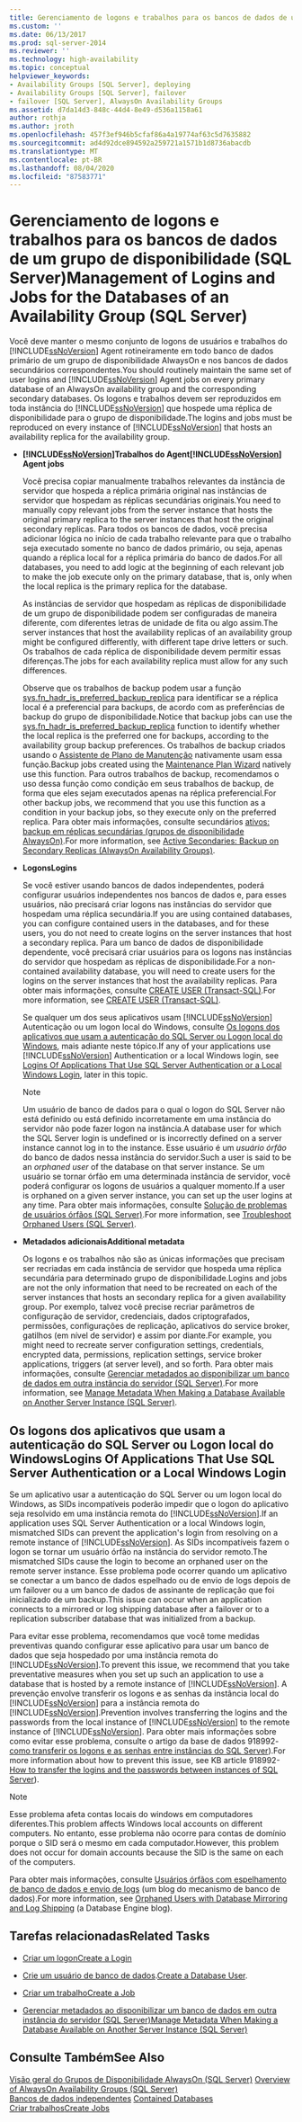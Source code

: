 ```yaml
---
title: Gerenciamento de logons e trabalhos para os bancos de dados de um grupo de disponibilidade (SQL Server) | Microsoft Docs
ms.custom: ''
ms.date: 06/13/2017
ms.prod: sql-server-2014
ms.reviewer: ''
ms.technology: high-availability
ms.topic: conceptual
helpviewer_keywords:
- Availability Groups [SQL Server], deploying
- Availability Groups [SQL Server], failover
- failover [SQL Server], AlwaysOn Availability Groups
ms.assetid: d7da14d3-848c-44d4-8e49-d536a1158a61
author: rothja
ms.author: jroth
ms.openlocfilehash: 457f3ef946b5cfaf86a4a19774af63c5d7635882
ms.sourcegitcommit: ad4d92dce894592a259721a1571b1d8736abacdb
ms.translationtype: MT
ms.contentlocale: pt-BR
ms.lasthandoff: 08/04/2020
ms.locfileid: "87583771"
---
```

# <a name="management-of-logins-and-jobs-for-the-databases-of-an-availability-group-sql-server"></a><span data-ttu-id="d0fbe-102">Gerenciamento de logons e trabalhos para os bancos de dados de um grupo de disponibilidade (SQL Server)</span><span class="sxs-lookup"><span data-stu-id="d0fbe-102">Management of Logins and Jobs for the Databases of an Availability Group (SQL Server)</span></span>
  <span data-ttu-id="d0fbe-103">Você deve manter o mesmo conjunto de logons de usuários e trabalhos do [!INCLUDE[ssNoVersion](../includes/ssnoversion-md.md)] Agent rotineiramente em todo banco de dados primário de um grupo de disponibilidade AlwaysOn e nos bancos de dados secundários correspondentes.</span><span class="sxs-lookup"><span data-stu-id="d0fbe-103">You should routinely maintain the same set of user logins and [!INCLUDE[ssNoVersion](../includes/ssnoversion-md.md)] Agent jobs on every primary database of an AlwaysOn availability group and the corresponding secondary databases.</span></span> <span data-ttu-id="d0fbe-104">Os logons e trabalhos devem ser reproduzidos em toda instância do [!INCLUDE[ssNoVersion](../includes/ssnoversion-md.md)] que hospede uma réplica de disponibilidade para o grupo de disponibilidade.</span><span class="sxs-lookup"><span data-stu-id="d0fbe-104">The logins and jobs must be reproduced on every instance of [!INCLUDE[ssNoVersion](../includes/ssnoversion-md.md)] that hosts an availability replica for the availability group.</span></span>  
  
-   <span data-ttu-id="d0fbe-105">**[!INCLUDE[ssNoVersion](../includes/ssnoversion-md.md)]Trabalhos do Agent**</span><span class="sxs-lookup"><span data-stu-id="d0fbe-105">**[!INCLUDE[ssNoVersion](../includes/ssnoversion-md.md)] Agent jobs**</span></span>  
  
     <span data-ttu-id="d0fbe-106">Você precisa copiar manualmente trabalhos relevantes da instância de servidor que hospeda a réplica primária original nas instâncias de servidor que hospedam as réplicas secundárias originais.</span><span class="sxs-lookup"><span data-stu-id="d0fbe-106">You need to manually copy relevant jobs from the server instance that hosts the original primary replica to the server instances that host the original secondary replicas.</span></span> <span data-ttu-id="d0fbe-107">Para todos os bancos de dados, você precisa adicionar lógica no início de cada trabalho relevante para que o trabalho seja executado somente no banco de dados primário, ou seja, apenas quando a réplica local for a réplica primária do banco de dados.</span><span class="sxs-lookup"><span data-stu-id="d0fbe-107">For all databases, you need to add logic at the beginning of each relevant job to make the job execute only on the primary database, that is, only when the local replica is the primary replica for the database.</span></span>  
  
     <span data-ttu-id="d0fbe-108">As instâncias de servidor que hospedam as réplicas de disponibilidade de um grupo de disponibilidade podem ser configuradas de maneira diferente, com diferentes letras de unidade de fita ou algo assim.</span><span class="sxs-lookup"><span data-stu-id="d0fbe-108">The server instances that host the availability replicas of an availability group might be configured differently, with different tape drive letters or such.</span></span> <span data-ttu-id="d0fbe-109">Os trabalhos de cada réplica de disponibilidade devem permitir essas diferenças.</span><span class="sxs-lookup"><span data-stu-id="d0fbe-109">The jobs for each availability replica must allow for any such differences.</span></span>  
  
     <span data-ttu-id="d0fbe-110">Observe que os trabalhos de backup podem usar a função [sys.fn_hadr_is_preferred_backup_replica](/sql/relational-databases/system-functions/sys-fn-hadr-backup-is-preferred-replica-transact-sql) para identificar se a réplica local é a preferencial para backups, de acordo com as preferências de backup do grupo de disponibilidade.</span><span class="sxs-lookup"><span data-stu-id="d0fbe-110">Notice that backup jobs can use the [sys.fn_hadr_is_preferred_backup_replica](/sql/relational-databases/system-functions/sys-fn-hadr-backup-is-preferred-replica-transact-sql) function to identify whether the local replica is the preferred one for backups, according to the availability group backup preferences.</span></span> <span data-ttu-id="d0fbe-111">Os trabalhos de backup criados usando o [Assistente de Plano de Manutenção](../relational-databases/maintenance-plans/use-the-maintenance-plan-wizard.md) nativamente usam essa função.</span><span class="sxs-lookup"><span data-stu-id="d0fbe-111">Backup jobs created using the [Maintenance Plan Wizard](../relational-databases/maintenance-plans/use-the-maintenance-plan-wizard.md) natively use this function.</span></span> <span data-ttu-id="d0fbe-112">Para outros trabalhos de backup, recomendamos o uso dessa função como condição em seus trabalhos de backup, de forma que eles sejam executados apenas na réplica preferencial.</span><span class="sxs-lookup"><span data-stu-id="d0fbe-112">For other backup jobs, we recommend that you use this function as a condition in your backup jobs, so they execute only on the preferred replica.</span></span> <span data-ttu-id="d0fbe-113">Para obter mais informações, consulte secundários [ativos: backup em réplicas secundárias (grupos de disponibilidade AlwaysOn)](availability-groups/windows/active-secondaries-backup-on-secondary-replicas-always-on-availability-groups.md).</span><span class="sxs-lookup"><span data-stu-id="d0fbe-113">For more information, see [Active Secondaries: Backup on Secondary Replicas (AlwaysOn Availability Groups)](availability-groups/windows/active-secondaries-backup-on-secondary-replicas-always-on-availability-groups.md).</span></span>  
  
-   <span data-ttu-id="d0fbe-114">**Logons**</span><span class="sxs-lookup"><span data-stu-id="d0fbe-114">**Logins**</span></span>  
  
     <span data-ttu-id="d0fbe-115">Se você estiver usando bancos de dados independentes, poderá configurar usuários independentes nos bancos de dados e, para esses usuários, não precisará criar logons nas instâncias do servidor que hospedam uma réplica secundária.</span><span class="sxs-lookup"><span data-stu-id="d0fbe-115">If you are using contained databases, you can configure contained users in the databases, and for these users, you do not need to create logins on the server instances that host a secondary replica.</span></span> <span data-ttu-id="d0fbe-116">Para um banco de dados de disponibilidade dependente, você precisará criar usuários para os logons nas instâncias do servidor que hospedam as réplicas de disponibilidade.</span><span class="sxs-lookup"><span data-stu-id="d0fbe-116">For a non-contained availability database, you will need to create users for the logins on the server instances that host the availability replicas.</span></span> <span data-ttu-id="d0fbe-117">Para obter mais informações, consulte [CREATE USER &#40;Transact-SQL&#41;](/sql/t-sql/statements/create-user-transact-sql).</span><span class="sxs-lookup"><span data-stu-id="d0fbe-117">For more information, see [CREATE USER &#40;Transact-SQL&#41;](/sql/t-sql/statements/create-user-transact-sql).</span></span>  
  
     <span data-ttu-id="d0fbe-118">Se qualquer um dos seus aplicativos usam [!INCLUDE[ssNoVersion](../includes/ssnoversion-md.md)] Autenticação ou um logon local do Windows, consulte [Os logons dos aplicativos que usam a autenticação do SQL Server ou Logon local do Windows](../../2014/database-engine/logins-and-jobs-for-availability-group-databases.md#SSauthentication), mais adiante neste tópico.</span><span class="sxs-lookup"><span data-stu-id="d0fbe-118">If any of your applications use [!INCLUDE[ssNoVersion](../includes/ssnoversion-md.md)] Authentication or a local Windows login, see [Logins Of Applications That Use SQL Server Authentication or a Local Windows Login](../../2014/database-engine/logins-and-jobs-for-availability-group-databases.md#SSauthentication), later in this topic.</span></span>  
  
    > [!NOTE]  
    >  <span data-ttu-id="d0fbe-119">Um usuário de banco de dados para o qual o logon do SQL Server não está definido ou está definido incorretamente em uma instância do servidor não pode fazer logon na instância.</span><span class="sxs-lookup"><span data-stu-id="d0fbe-119">A database user for which the SQL Server login is undefined or is incorrectly defined on a server instance cannot log in to the instance.</span></span> <span data-ttu-id="d0fbe-120">Esse usuário é um *usuário órfão* do banco de dados nessa instância do servidor.</span><span class="sxs-lookup"><span data-stu-id="d0fbe-120">Such a user is said to be an *orphaned user* of the database on that server instance.</span></span> <span data-ttu-id="d0fbe-121">Se um usuário se tornar órfão em uma determinada instância de servidor, você poderá configurar os logons de usuários a qualquer momento.</span><span class="sxs-lookup"><span data-stu-id="d0fbe-121">If a user is orphaned on a given server instance, you can set up the user logins at any time.</span></span> <span data-ttu-id="d0fbe-122">Para obter mais informações, consulte [Solução de problemas de usuários órfãos &#40;SQL Server&#41;](../sql-server/failover-clusters/troubleshoot-orphaned-users-sql-server.md).</span><span class="sxs-lookup"><span data-stu-id="d0fbe-122">For more information, see [Troubleshoot Orphaned Users &#40;SQL Server&#41;](../sql-server/failover-clusters/troubleshoot-orphaned-users-sql-server.md).</span></span>  
  
-   <span data-ttu-id="d0fbe-123">**Metadados adicionais**</span><span class="sxs-lookup"><span data-stu-id="d0fbe-123">**Additional metadata**</span></span>  
  
     <span data-ttu-id="d0fbe-124">Os logons e os trabalhos não são as únicas informações que precisam ser recriadas em cada instância de servidor que hospeda uma réplica secundária para determinado grupo de disponibilidade.</span><span class="sxs-lookup"><span data-stu-id="d0fbe-124">Logins and jobs are not the only information that need to be recreated on each of the server instances that hosts an secondary replica for a given availability group.</span></span> <span data-ttu-id="d0fbe-125">Por exemplo, talvez você precise recriar parâmetros de configuração de servidor, credenciais, dados criptografados, permissões, configurações de replicação, aplicativos do service broker, gatilhos (em nível de servidor) e assim por diante.</span><span class="sxs-lookup"><span data-stu-id="d0fbe-125">For example, you might need to recreate server configuration settings, credentials, encrypted data, permissions, replication settings, service broker applications, triggers (at server level), and so forth.</span></span> <span data-ttu-id="d0fbe-126">Para obter mais informações, consulte [Gerenciar metadados ao disponibilizar um banco de dados em outra instância do servidor &#40;SQL Server&#41;](../relational-databases/databases/manage-metadata-when-making-a-database-available-on-another-server.md).</span><span class="sxs-lookup"><span data-stu-id="d0fbe-126">For more information, see [Manage Metadata When Making a Database Available on Another Server Instance &#40;SQL Server&#41;](../relational-databases/databases/manage-metadata-when-making-a-database-available-on-another-server.md).</span></span>  
  
##  <a name="logins-of-applications-that-use-sql-server-authentication-or-a-local-windows-login"></a><a name="SSauthentication"></a> <span data-ttu-id="d0fbe-127">Os logons dos aplicativos que usam a autenticação do SQL Server ou Logon local do Windows</span><span class="sxs-lookup"><span data-stu-id="d0fbe-127">Logins Of Applications That Use SQL Server Authentication or a Local Windows Login</span></span>  
 <span data-ttu-id="d0fbe-128">Se um aplicativo usar a autenticação do SQL Server ou um logon local do Windows, as SIDs incompatíveis poderão impedir que o logon do aplicativo seja resolvido em uma instância remota do [!INCLUDE[ssNoVersion](../includes/ssnoversion-md.md)].</span><span class="sxs-lookup"><span data-stu-id="d0fbe-128">If an application uses SQL Server Authentication or a local Windows login, mismatched SIDs can prevent the application's login from resolving on a remote instance of [!INCLUDE[ssNoVersion](../includes/ssnoversion-md.md)].</span></span> <span data-ttu-id="d0fbe-129">As SIDs incompatíveis fazem o logon se tornar um usuário órfão na instância do servidor remoto.</span><span class="sxs-lookup"><span data-stu-id="d0fbe-129">The mismatched SIDs cause the login to become an orphaned user on the remote server instance.</span></span> <span data-ttu-id="d0fbe-130">Esse problema pode ocorrer quando um aplicativo se conectar a um banco de dados espelhado ou de envio de logs depois de um failover ou a um banco de dados de assinante de replicação que foi inicializado de um backup.</span><span class="sxs-lookup"><span data-stu-id="d0fbe-130">This issue can occur when an application connects to a mirrored or log shipping database after a failover or to a replication subscriber database that was initialized from a backup.</span></span>  
  
 <span data-ttu-id="d0fbe-131">Para evitar esse problema, recomendamos que você tome medidas preventivas quando configurar esse aplicativo para usar um banco de dados que seja hospedado por uma instância remota do [!INCLUDE[ssNoVersion](../includes/ssnoversion-md.md)].</span><span class="sxs-lookup"><span data-stu-id="d0fbe-131">To prevent this issue, we recommend that you take preventative measures when you set up such an application to use a database that is hosted by a remote instance of [!INCLUDE[ssNoVersion](../includes/ssnoversion-md.md)].</span></span> <span data-ttu-id="d0fbe-132">A prevenção envolve transferir os logons e as senhas da instância local do [!INCLUDE[ssNoVersion](../includes/ssnoversion-md.md)] para a instância remota do [!INCLUDE[ssNoVersion](../includes/ssnoversion-md.md)].</span><span class="sxs-lookup"><span data-stu-id="d0fbe-132">Prevention involves transferring the logins and the passwords from the local instance of [!INCLUDE[ssNoVersion](../includes/ssnoversion-md.md)] to the remote instance of [!INCLUDE[ssNoVersion](../includes/ssnoversion-md.md)].</span></span> <span data-ttu-id="d0fbe-133">Para obter mais informações sobre como evitar esse problema, consulte o artigo da base de dados 918992-[como transferir os logons e as senhas entre instâncias do SQL Server](https://support.microsoft.com/kb/918992/)).</span><span class="sxs-lookup"><span data-stu-id="d0fbe-133">For more information about how to prevent this issue, see KB article 918992-[How to transfer the logins and the passwords between instances of SQL Server](https://support.microsoft.com/kb/918992/)).</span></span>  
  
> [!NOTE]  
>  <span data-ttu-id="d0fbe-134">Esse problema afeta contas locais do windows em computadores diferentes.</span><span class="sxs-lookup"><span data-stu-id="d0fbe-134">This problem affects Windows local accounts on different computers.</span></span> <span data-ttu-id="d0fbe-135">No entanto, esse problema não ocorre para contas de domínio porque o SID será o mesmo em cada computador.</span><span class="sxs-lookup"><span data-stu-id="d0fbe-135">However, this problem does not occur for domain accounts because the SID is the same on each of the computers.</span></span>  
  
 <span data-ttu-id="d0fbe-136">Para obter mais informações, consulte [Usuários órfãos com espelhamento de banco de dados e envio de logs](https://blogs.msdn.com/b/sqlserverfaq/archive/2009/04/13/orphaned-users-with-database-mirroring-and-log-shipping.aspx) (um blog do mecanismo de banco de dados).</span><span class="sxs-lookup"><span data-stu-id="d0fbe-136">For more information, see [Orphaned Users with Database Mirroring and Log Shipping](https://blogs.msdn.com/b/sqlserverfaq/archive/2009/04/13/orphaned-users-with-database-mirroring-and-log-shipping.aspx) (a Database Engine blog).</span></span>  
  
##  <a name="related-tasks"></a><a name="RelatedTasks"></a> <span data-ttu-id="d0fbe-137">Tarefas relacionadas</span><span class="sxs-lookup"><span data-stu-id="d0fbe-137">Related Tasks</span></span>  
  
-   [<span data-ttu-id="d0fbe-138">Criar um logon</span><span class="sxs-lookup"><span data-stu-id="d0fbe-138">Create a Login</span></span>](../relational-databases/security/authentication-access/create-a-login.md)  
  
-   <span data-ttu-id="d0fbe-139">[Crie um usuário de banco de dados](../relational-databases/security/authentication-access/create-a-database-user.md).</span><span class="sxs-lookup"><span data-stu-id="d0fbe-139">[Create a Database User](../relational-databases/security/authentication-access/create-a-database-user.md).</span></span>  
  
-   [<span data-ttu-id="d0fbe-140">Criar um trabalho</span><span class="sxs-lookup"><span data-stu-id="d0fbe-140">Create a Job</span></span>](../ssms/agent/create-a-job.md)  
  
-   [<span data-ttu-id="d0fbe-141">Gerenciar metadados ao disponibilizar um banco de dados em outra instância do servidor &#40;SQL Server&#41;</span><span class="sxs-lookup"><span data-stu-id="d0fbe-141">Manage Metadata When Making a Database Available on Another Server Instance &#40;SQL Server&#41;</span></span>](../relational-databases/databases/manage-metadata-when-making-a-database-available-on-another-server.md)  
  
## <a name="see-also"></a><span data-ttu-id="d0fbe-142">Consulte Também</span><span class="sxs-lookup"><span data-stu-id="d0fbe-142">See Also</span></span>  
 <span data-ttu-id="d0fbe-143">[Visão geral do Grupos de Disponibilidade AlwaysOn &#40;SQL Server&#41;](availability-groups/windows/overview-of-always-on-availability-groups-sql-server.md) </span><span class="sxs-lookup"><span data-stu-id="d0fbe-143">[Overview of AlwaysOn Availability Groups &#40;SQL Server&#41;](availability-groups/windows/overview-of-always-on-availability-groups-sql-server.md) </span></span>  
 <span data-ttu-id="d0fbe-144">[Bancos de dados independentes](../relational-databases/databases/contained-databases.md) </span><span class="sxs-lookup"><span data-stu-id="d0fbe-144">[Contained Databases](../relational-databases/databases/contained-databases.md) </span></span>  
 [<span data-ttu-id="d0fbe-145">Criar trabalhos</span><span class="sxs-lookup"><span data-stu-id="d0fbe-145">Create Jobs</span></span>](../ssms/agent/create-jobs.md)  
  
  
